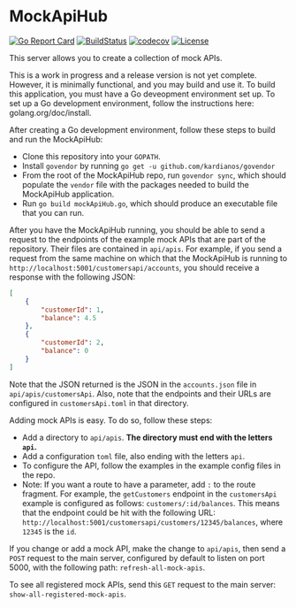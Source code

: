 # MockApiHub

[![Go Report Card](https://goreportcard.com/badge/github.com/wcsanders1/MockApiHub)](https://goreportcard.com/report/github.com/wcsanders1/MockApiHub)
[![BuildStatus](https://travis-ci.org/wcsanders1/MockApiHub.svg?branch=master)](https://travis-ci.org/wcsanders1/MockApiHub)
[![codecov](https://codecov.io/gh/wcsanders1/MockApiHub/branch/master/graph/badge.svg)](https://codecov.io/gh/wcsanders1/MockApiHub)
[![License](https://img.shields.io/badge/license-mit-blue.svg?style=flat-square)](https:/githubusercontent.com/wcsanders1/MOckApiHub/master/LICENSE)

This server allows you to create a collection of mock APIs.

This is a work in progress and a release version is not yet complete. However, it is minimally functional, and you may build and use it. To build this application, you must have a Go deveopment environment set up. To set up a Go development environment, follow the instructions here: golang.org/doc/install.

After creating a Go development environment, follow these steps to build and run the MockApiHub:

* Clone this repository into your `GOPATH`.
* Install `govendor` by running `go get -u github.com/kardianos/govendor`
* From the root of the MockApiHub repo, run `govendor sync`, which should populate the `vendor` file with the packages needed to build the MockApiHub application.
* Run `go build mockApiHub.go`, which should produce an executable file that you can run.

After you have the MockApiHub running, you should be able to send a request to the endpoints of the example mock APIs that are part of the repository. Their files are contained in `api/apis`. For example, if you send a request from the same machine on which that the MockApiHub is running to `http://localhost:5001/customersapi/accounts`, you should receive a response with the following JSON:

``` json
[
    {
        "customerId": 1,
        "balance": 4.5
    },
    {
        "customerId": 2,
        "balance": 0
    }
]
```

Note that the JSON returned is the JSON in the `accounts.json` file in `api/apis/customersApi`. Also, note that the endpoints and their URLs are configured in `customersApi.toml` in that directory.

Adding mock APIs is easy. To do so, follow these steps:

* Add a directory to `api/apis`. **The directory must end with the letters `api`.**
* Add a configuration `toml` file, also ending with the letters `api`.
* To configure the API, follow the examples in the example config files in the repo.
* Note: If you want a route to have a parameter, add `:` to the route fragment. For example, the `getCustomers` endpoint in the `customersApi` example is configured as follows: `customers/:id/balances`. This means that the endpoint could be hit with the following URL: `http://localhost:5001/customersapi/customers/12345/balances`, where `12345` is the `id`.

If you change or add a mock API, make the change to `api/apis`, then send a `POST` request to the main server, configured by default to listen on port 5000, with the following path: `refresh-all-mock-apis`.

To see all registered mock APIs, send this `GET` request to the main server: `show-all-registered-mock-apis`.